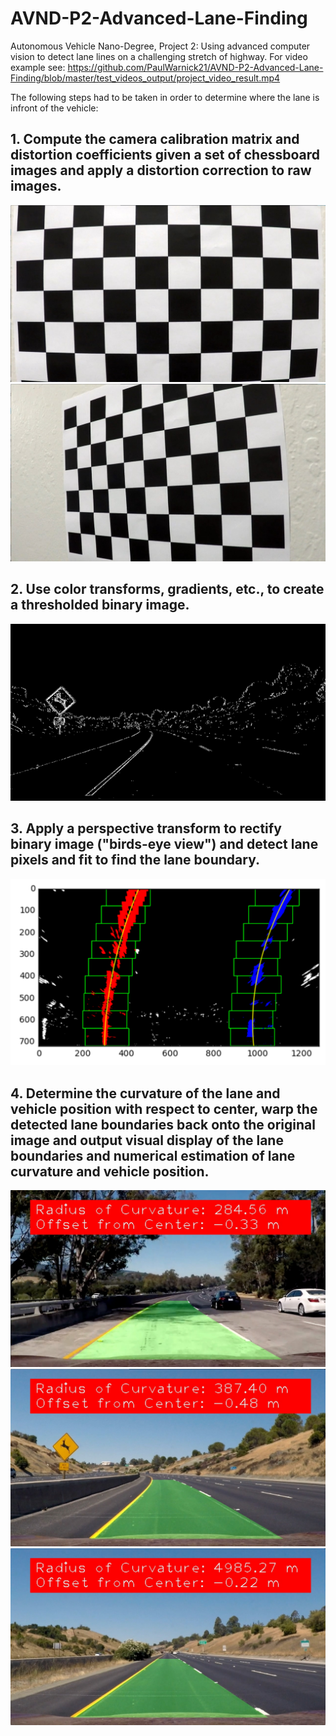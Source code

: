 # AVND-P2-Advanced-Lane-Finding
Autonomous Vehicle Nano-Degree, Project 2: Using advanced computer vision to detect lane lines on a challenging stretch of highway. For video example see: https://github.com/PaulWarnick21/AVND-P2-Advanced-Lane-Finding/blob/master/test_videos_output/project_video_result.mp4

The following steps had to be taken in order to determine where the lane is infront of the vehicle:

## 1. Compute the camera calibration matrix and distortion coefficients given a set of chessboard images and apply a distortion correction to raw images.

![](output_images/calibration1.jpg "")
![](output_images/calibration4.jpg "")

## 2. Use color transforms, gradients, etc., to create a thresholded binary image.

![](output_images/bin2.jpg "")

## 3. Apply a perspective transform to rectify binary image ("birds-eye view") and detect lane pixels and fit to find the lane boundary.

![](output_images/screen-shot-2017-01-28-at-11.49.20-am.png "")

## 4. Determine the curvature of the lane and vehicle position with respect to center, warp the detected lane boundaries back onto the original image and output visual display of the lane boundaries and numerical estimation of lane curvature and vehicle position.

![](output_images/output_test5.jpg "")
![](output_images/output_test2.jpg "")
![](output_images/output_straight_lines1.jpg "")
